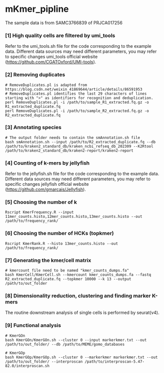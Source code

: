 # mKmer_pipline

The sample data is from SAMC3766839 of PRJCA017256

### [1] High quality cells are filtered by umi_tools ###
Refer to the umi_tools.sh file for the code corresponding to the example data. Different data sources may need different parameters, you may refer to specific changes umi_tools official website (https://github.com/CGATOxford/UMI-tools).

### [2] Removing duplicates ###
```
# RemoveDuplicates.pl is adapted from https://blog.csdn.net/weixin_41869644/article/details/86591953
# RemoveDuplicates.pl identifies the last 29 characters of lines starting with ">" as identifiers for recognition and deduplication.
perl RemoveDuplicates.pl -i /path/to/sample_R1_extracted.fq.gz -o R1_extracted_duplicate.fq
perl RemoveDuplicates.pl -i /path/to/sample_R2_extracted.fq.gz -o R2_extracted_duplicate.fq
```
### [3] Annotating species ###
```
# The output folder needs to contain the smAnnotation.sh file
bash smAnnotation.sh --input /path/to/R2_extracted_duplicate.fq --db /path/to/kraken2_standard_db/kraken_ncbi_refseq_db_202309 --K2Rtool /path/to/kraken2_standard_db/kraken2-report/kraken2-report
```
### [4] Counting of k-mers by jellyfish ###
Refer to the jellyfish.sh file for the code corresponding to the example data. Different data sources may need different parameters, you may refer to specific changes jellyfish official website (https://github.com/gmarcais/Jellyfish).
### [5] Choosing the number of k ###
```
Rscript KmerFrequency.R --input 11mer_counts.histo,12mer_counts.histo,13mer_counts.histo --out /path/to/frequency_rank/
```
### [6] Choosing the number of HCKs (topkmer) ###
```
Rscript KmerRank.R --histo 13mer_counts.histo --out /path/to/frequency_rank/
```
### [7] Generating the kmer/cell matrix ###
```
# kmercount file need to be named "kmer_counts_dumps.fa"
bash KmerCell/KmerCell.sh --kmercount kmer_counts_dumps.fa --fastq R2_extracted_duplicate.fq --topkmer 10000 --k 13 --output /path/to/out_folder
```
### [8] Dimensionality reduction, clustering and finding marker K-mers ###
The routine downstream analysis of single cells is performed by seurat(v4).
### [9] Functional analysis ###

```
# KmerGOn 
bash KmerGOn/KmerGOn.sh --cluster 0 --input markerkmer.txt --out /path/to/out_folder/ --db /path/to/MEME/gomo_databases
```
```
# KmerGOp
bash KmerGOp/KmerGOp.sh --cluster 0 --markerkmer markerkmer.txt --out /path/to/out_folder/ --interproscan /path/to/interproscan-5.47-82.0/interproscan.sh
```
